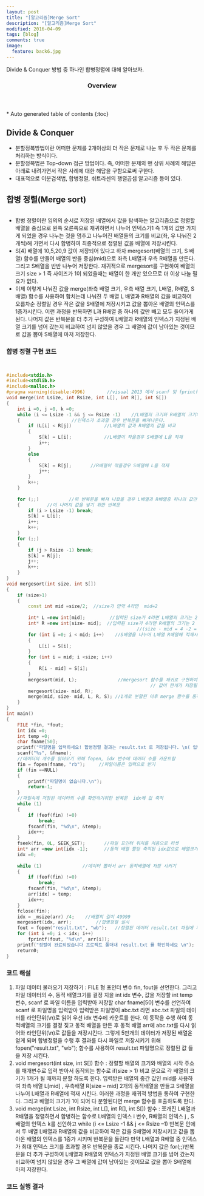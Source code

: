 ```yaml
---
layout: post
title: "[알고리즘]Merge Sort"
description: "[알고리즘]Merge Sort" 
modified: 2016-04-09
tags: [blog]
comments: true
image:
  feature: back6.jpg
---
```

Divide & Conquer 방법 중 하나인 합병정렬에 대해 알아보자.
 
<section id="table-of-contents" class="toc">
  <header>
    <h3>Overview</h3>
  </header>
<div id="drawer" markdown="1">
*  Auto generated table of contents
{:toc}
</div>
</section><!-- /#table-of-contents -->


## Divide & Conquer

- 분할정복방법이란 어떠한 문제를 2개이상의 더 작은 문제로 나눈 후 두 작은 문제를 처리하는 방식이다.
- 분할정복법은 Top-down 접근 방법이다. 즉, 어떠한 문제의 맨 상위 사례의 해답은 아래로 내려가면서 작은 사례에 대한 해답을 구함으로써 구한다.
- 대표적으로 이분검색법, 합병정렬, 쉬트라센의 행렬곱셈 알고리즘 등이 있다.

## 합병 정렬(Merge sort)

<figure>
	<img src="/images/merge1.PNG" alt="">
</figure>

- 합병 정렬이란 임의의 순서로 저장된 배열에서 값을 탐색하는 알고리즘으로 정렬할 배열을 중심으로 왼쪽 오른쪽으로 재귀하면서 나누어 인덱스가1 즉 1개의 값만 가지게 되었을 경우 나누는 것을 멈추고 나누어진 배열들의 크기를 비교(좌, 우 나눠진 2개씩)해 가면서 다시 합병하여 최종적으로 정렬된 값을 배열에 저장시킨다. 
- S[4] 배열에 10,5,20,9 값이 저장되어 있다고 하자 mergesort(배열의 크기, S 배열) 함수를 만들어 배열의 반을 중심(mid)으로 좌측 L배열과 우측 R배열을 만든다. 그리고 S배열을 반반 나누어 저장한다. 재귀적으로 mergesort를 구현하여 배열의 크기 size > 1 즉 사이즈가 1이 되었을때는 배열이 한 개만 있으므로 더 이상 나눌 필요가 없다. 
- 이제 이렇게 나눠진 값을 merge(좌측 배열 크기, 우측 배열 크기, L배열, R배열, S배열) 함수를 사용하여 합치는데 나눠진 두 배열 L 배열과 R배열의 값을 비교하여 오름차순 정렬일 경우 작은 값을 S배열에 저장시키고 값을 뽑아온 배열의 인덱스를 1증가시킨다. 이런 과정을 반복하면 L과 R배열 중 하나의 값만 빼고 모두 들어가게 된다. 나머지 값은 반복문을 더 추가 구성하여 L배열과 R배열의 인덱스가 지정된 배열 크기를 넘어 갔는지 비교하여 넘지 않았을 경우 그 배열에 값이 남아있는 것이므로 값을 뽑아 S배열에 마저 저장한다.


### 합병 정렬 구현 코드


```cpp


#include<stdio.h>
#include<stdlib.h>
#include<malloc.h>
#pragma warning(disable:4996)        //visual 2013 에서 scanf 및 fprintf, fscanf 사용시 오류 제거
void merge(int Lsize, int Rsize, int L[], int R[], int S[])
{
	int i =0, j =0, k =0;
	while (i <= Lsize -1 && j <= Rsize -1)    //L배열의 크기와 R배열의 크기와 비교하여 
	{				    //인덱스가 초과할 경우 반복문을 빠져나온다.						   
		if (L[i] < R[j])		    //L배열의 값과 R배열의 값을 비교
		{
			S[k] = L[i];            //L배열이 작을경우 S배열에 L을 적재		
			i++;
		}
		else
		{
			S[k] = R[j];	   //R배열이 작을경우 S배열에 L을 적재		
			j++;
		}
		k++;
	}
	
	for (;;)           //위 반복문을 빠져 나왔을 경우 L배열과 R배열중 하나의 값만 남아있을것이다. 
	{	       //이 나머지 값을 넣기 위한 반복문 							 
		if (i > Lsize -1) break;
		S[k] = L[i];
		i++;
		k++;
	}
	for (;;)
	{
		if (j > Rsize -1) break;
		S[k] = R[j];
		j++;
		k++;
	}
}
void mergesort(int size, int S[])
{
	if (size>1)
	{
		const int mid =size/2;	//size가 만약 4라면  mid=2
								   
		int* L =new int[mid];         //입력된 size가 4라면 L배열의 크기는 2
		int* R =new int[size- mid];  //입력된 size가 4라면 R배열의 크기는 2 
                                                //(size - mid = 4 -2 = 2)
		for (int i =0; i < mid; i++)	//S배열을 나누어 L배열 R배열에 적재시킨다.
		{
			L[i] = S[i];
		}
		for (int i = mid; i <size; i++)
		{
			R[i - mid] = S[i];
		}
		mergesort(mid, L);	             //mergesort 함수를 재귀로 구현하여 
                                                     // 값이 한개가 저장될 때까지 분할 한다. 
		mergesort(size- mid, R);
		merge(mid, size- mid, L, R, S); //1개로 분할된 이후 merge 함수를 동작시킨다.
	}
}
int main()
{
	FILE *fin, *fout;				
	int idx =0;
	int temp =0;
	char fname[50];				
	printf("파일명을 입력하세요! 합병정렬 결과는 result.txt 로 저장됩니다. \n( 입력 예 : xxx.txt )");
	scanf("%s", &fname);
	//데이터의 개수를 읽어오기 위해 fopen, idx 변수에 데이터 수를 카운트함
	fin = fopen(fname, "rb");     //파일이름은 입력으로 받기
	if (fin ==NULL)
	{
		printf("파일명이 없습니다.\n");
		return-1;
	}
	//파일속에 저장된 데이터의 수를 확인하기위한 반복문  idx에 값 축적
	while (1)
	{
		if (feof(fin) !=0)
			break;
		fscanf(fin, "%d\n", &temp);
		idx++;
	}
	fseek(fin, 0L, SEEK_SET);		//파일 포인터 위치를 처음으로 리셋
	int* arr =new int[idx -1];		//동적 배열 할당 축적된 idx값으로 배열크기 결정
	idx =0;
	
	while (1)			    //데이터 뽑아서 arr 동적배열에 저장 시키기	
	{
		if (feof(fin) !=0)
			break;
		fscanf(fin, "%d\n", &temp);
		arr[idx] = temp;
		idx++;
	}
	fclose(fin);
	idx = _msize(arr) /4;    //배열의 길이 49999
	mergesort(idx, arr);	     //합병정렬 실시
	fout = fopen("result.txt", "wb");   //정렬된 데이터 result.txt 파일에 저장하기
	for (int i =0; i < idx; i++)
		fprintf(fout, "%d\n", arr[i]);
	printf("정렬이 완료되었습니다 프로젝트 폴더내 result.txt 를 확인하세요 \n");
	return0;
}


```
### 코드 해설

1. 파일 데이터 불러오기 저장하기 : FILE 형 포인터 변수 fin, fout을 선언한다. 그리고 파일 데이터의 수, 동적 배열크기를 결정 지을 int idx 변수, 값을 저장할 int temp 변수, scanf 로 파일 이름을 입력받아 저장할 char fname[50] 변수를 선언하여 scanf 로 파일명을 입력받아 입력받은 파일명이 abc.txt 라면 abc.txt 파일의 데이터를 라인단위(\n)로 읽어 우선 idx 변수에 카운트를 한다. 이 동작을 수행 하여 동적배열의 크기를 결정 짖고 동적 배열을 만든 후 동적 배열 arr에 abc.txt를 다시 읽어와 라인단위(\n)로 값들을 저장시킨다. 그렇게 5만개의 데이터가 저장된 배열읃 얻게 되며 합병정렬을 수행 후 결과를 다시 파일로 저장시키기 위해 fopen("result.txt", "wb");  함수를 사용하여 result.txt 파일명으로 정렬된 값 들을 저장 시킨다.
2. void mergesort(int size, int S[]) 함수 : 정렬할 배열의 크기와 배열의 시작 주소를 매개변수로 입력 받아서 동작되는 함수로 if(size > 1) 비교 문으로 각 배열의 크기가 1개가 될 때까지 분할 하도록 한다. 입력받은 배열의 중간 값인 mid를 사용하여 좌측 배열 L[mid] , 우측배열 R[size – mid] 2개의 동적배열을 만들고 S배열을 나누어 L배열과 R배열에 적재 시킨다. 이러한 과정을 재귀적 방법을 통하여 구현한다. 그리고 배열의 크기가 1이 되어 다 분할된다면 merge 함수를 호출하도록 한다.
3. void merge(int Lsize, int Rsize, int L[], int R[], int S[]) 함수 : 쪼개진 L배열과 R배열을 정렬하면서 합병하는 함수로 L배열의 인덱스 i 변수, R배열의 인덱스 j , S배열의 인덱스 k를 선언하고 while (i <= Lsize -1 && j <= Rsize –1) 반복문 안에서 두 배열 L배열과 R배열의 값을 비교하여 작은 값을 S배열에 저장시키고 값을 뽑아온 배열의 인덱스를 1증가 시키며 반복문을 돌린다 만약 L배열과 R배열 중 인덱스가 최대 인덱스 크기를 초과할 경우 반복문을 종료 시킨다. 나머지 값은 for(;;)반복문을 더 추가 구성하여 L배열과 R배열의 인덱스가 지정된 배열 크기를 넘어 갔는지 비교하여 넘지 않았을 경우 그 배열에 값이 남아있는 것이므로 값을 뽑아 S배열에 마저 저장한다.


### 코드 실행 결과

<figure>
	<img src="/images/merge2.PNG" alt="">
</figure>
<figure>
	<img src="/images/merge3.PNG" alt="">
</figure>